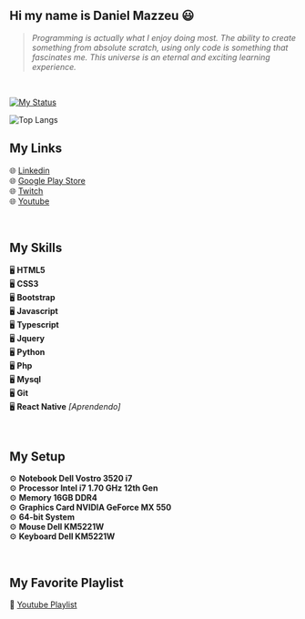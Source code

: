 ## Hi my name is Daniel Mazzeu 😃
<blockquote><em>Programming is actually what I enjoy doing most. The ability to create something from absolute scratch, using only code is something that fascinates me. This universe is an eternal and exciting learning experience.</em></blockquote>

<br/>

<a href="https://git.io/streak-stats"><img src="https://streak-stats.demolab.com?user=danzzeu&theme=solarized-dark&hide_border=false&border_radius=5&card_width=970&background=EBEBEB00&border_color=666666" alt="My Status" /></a>

![Top Langs](https://github-readme-stats.vercel.app/api/top-langs/?username=danzzeu&transparent&langs_count=8&hide_border=false&background=EBEBEB00&border_radius=5&card_width=970&border_color=666666)

## My Links
🌐 <a href="https://www.linkedin.com/in/danielmazzeulk" rel="follow" target="_blank">Linkedin</a> <br/>
🌐 <a href="https://www.youtube.com/playlist?list=PLiduNjzudndvROdIuM9HornT6zeRk3FDn" rel="follow" target="_blank">Google Play Store</a> <br/>
🌐 <a href="https://www.twitch.tv/danzzeu" rel="follow" target="_blank">Twitch</a> <br/>
🌐 <a href="https://www.youtube.com/playlist?list=PLiduNjzudndvROdIuM9HornT6zeRk3FDn" rel="follow" target="_blank">Youtube</a> <br/>

<br/>

## My Skills
🖥️ **HTML5** <br/>
🖥️ **CSS3** <br/>
🖥️ **Bootstrap** <br/>
🖥️ **Javascript** <br/>
🖥️ **Typescript** <br/>
🖥️ **Jquery** <br/>
🖥️ **Python** <br/>
🖥️ **Php** <br/>
🖥️ **Mysql** <br/>
🖥️ **Git** <br/>
🖥️ **React Native** <em>[Aprendendo]</em>

<br/>

## My Setup
⚙️ **Notebook Dell Vostro 3520 i7** <br/>
⚙️ **Processor Intel i7 1.70 GHz 12th Gen** <br/>
⚙️ **Memory 16GB DDR4** <br/>
⚙️ **Graphics Card NVIDIA GeForce MX 550** <br/>
⚙️ **64-bit System** <br/>
⚙️ **Mouse Dell KM5221W** <br/>
⚙️ **Keyboard Dell KM5221W** <br/>

<br/>

## My Favorite Playlist
🎵 <a href="https://www.youtube.com/playlist?list=PLiduNjzudndvROdIuM9HornT6zeRk3FDn" rel="follow" target="_blank">Youtube Playlist</a>
